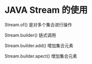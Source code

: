 # JAVA Stream 的使用

Stream.of() 是对多个集合进行操作

Stream.builder() 链式调用

Stream.builder.add() 增加集合元素

Stream.builder.apect() 增加集合元素